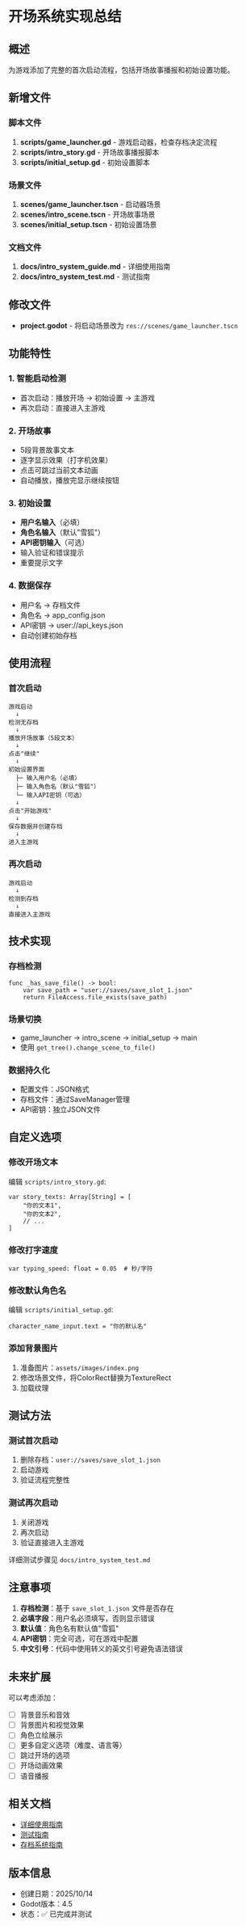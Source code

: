 # 开场系统实现总结

## 概述

为游戏添加了完整的首次启动流程，包括开场故事播报和初始设置功能。

## 新增文件

### 脚本文件
1. **scripts/game_launcher.gd** - 游戏启动器，检查存档决定流程
2. **scripts/intro_story.gd** - 开场故事播报脚本
3. **scripts/initial_setup.gd** - 初始设置脚本

### 场景文件
1. **scenes/game_launcher.tscn** - 启动器场景
2. **scenes/intro_scene.tscn** - 开场故事场景
3. **scenes/initial_setup.tscn** - 初始设置场景

### 文档文件
1. **docs/intro_system_guide.md** - 详细使用指南
2. **docs/intro_system_test.md** - 测试指南

## 修改文件

- **project.godot** - 将启动场景改为 `res://scenes/game_launcher.tscn`

## 功能特性

### 1. 智能启动检测
- 首次启动：播放开场 → 初始设置 → 主游戏
- 再次启动：直接进入主游戏

### 2. 开场故事
- 5段背景故事文本
- 逐字显示效果（打字机效果）
- 点击可跳过当前文本动画
- 自动播放，播放完显示继续按钮

### 3. 初始设置
- **用户名输入**（必填）
- **角色名输入**（默认"雪狐"）
- **API密钥输入**（可选）
- 输入验证和错误提示
- 重要提示文字

### 4. 数据保存
- 用户名 → 存档文件
- 角色名 → app_config.json
- API密钥 → user://api_keys.json
- 自动创建初始存档

## 使用流程

### 首次启动
```
游戏启动
  ↓
检测无存档
  ↓
播放开场故事（5段文本）
  ↓
点击"继续"
  ↓
初始设置界面
  ├─ 输入用户名（必填）
  ├─ 输入角色名（默认"雪狐"）
  └─ 输入API密钥（可选）
  ↓
点击"开始游戏"
  ↓
保存数据并创建存档
  ↓
进入主游戏
```

### 再次启动
```
游戏启动
  ↓
检测到存档
  ↓
直接进入主游戏
```

## 技术实现

### 存档检测
```gdscript
func _has_save_file() -> bool:
    var save_path = "user://saves/save_slot_1.json"
    return FileAccess.file_exists(save_path)
```

### 场景切换
- game_launcher → intro_scene → initial_setup → main
- 使用 `get_tree().change_scene_to_file()`

### 数据持久化
- 配置文件：JSON格式
- 存档文件：通过SaveManager管理
- API密钥：独立JSON文件

## 自定义选项

### 修改开场文本
编辑 `scripts/intro_story.gd`:
```gdscript
var story_texts: Array[String] = [
    "你的文本1",
    "你的文本2",
    // ...
]
```

### 修改打字速度
```gdscript
var typing_speed: float = 0.05  # 秒/字符
```

### 修改默认角色名
编辑 `scripts/initial_setup.gd`:
```gdscript
character_name_input.text = "你的默认名"
```

### 添加背景图片
1. 准备图片：`assets/images/index.png`
2. 修改场景文件，将ColorRect替换为TextureRect
3. 加载纹理

## 测试方法

### 测试首次启动
1. 删除存档：`user://saves/save_slot_1.json`
2. 启动游戏
3. 验证流程完整性

### 测试再次启动
1. 关闭游戏
2. 再次启动
3. 验证直接进入主游戏

详细测试步骤见 `docs/intro_system_test.md`

## 注意事项

1. **存档检测**：基于 `save_slot_1.json` 文件是否存在
2. **必填字段**：用户名必须填写，否则显示错误
3. **默认值**：角色名有默认值"雪狐"
4. **API密钥**：完全可选，可在游戏中配置
5. **中文引号**：代码中使用转义的英文引号避免语法错误

## 未来扩展

可以考虑添加：
- [ ] 背景音乐和音效
- [ ] 背景图片和视觉效果
- [ ] 角色立绘展示
- [ ] 更多自定义选项（难度、语言等）
- [ ] 跳过开场的选项
- [ ] 开场动画效果
- [ ] 语音播报

## 相关文档

- [详细使用指南](intro_system_guide.md)
- [测试指南](intro_system_test.md)
- [存档系统指南](save_system_guide.md)

## 版本信息

- 创建日期：2025/10/14
- Godot版本：4.5
- 状态：✅ 已完成并测试
